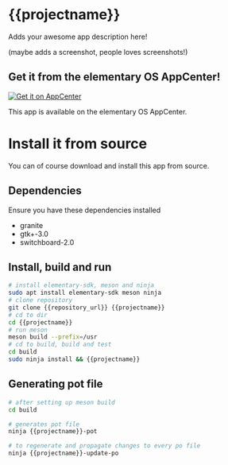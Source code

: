 # {{projectname}}

Adds your awesome app description here!

(maybe adds a screenshot, people loves screenshots!)

## Get it from the elementary OS AppCenter!

[![Get it on AppCenter](https://appcenter.elementary.io/badge.svg)](https://appcenter.elementary.io/{{projectname}})

This app is available on the elementary OS AppCenter.

# Install it from source

You can of course download and install this app from source.

## Dependencies

Ensure you have these dependencies installed

* granite
* gtk+-3.0
* switchboard-2.0

## Install, build and run

```bash
# install elementary-sdk, meson and ninja
sudo apt install elementary-sdk meson ninja
# clone repository
git clone {{repository_url}} {{projectname}}
# cd to dir
cd {{projectname}}
# run meson
meson build --prefix=/usr
# cd to build, build and test
cd build
sudo ninja install && {{projectname}}
```

## Generating pot file

```bash
# after setting up meson build
cd build

# generates pot file
ninja {{projectname}}-pot

# to regenerate and propagate changes to every po file
ninja {{projectname}}-update-po
```
